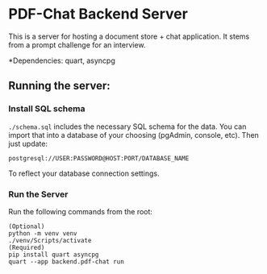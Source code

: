 # PDF-Chat Backend Server

This is a server for hosting a document store + chat application. It stems from a prompt challenge for an interview.

*Dependencies: quart, asyncpg

## Running the server:
### Install SQL schema
`./schema.sql` includes the necessary SQL schema for the data. You can import that into a database of your choosing (pgAdmin, console, etc). Then just update:

    postgresql://USER:PASSWORD@HOST:PORT/DATABASE_NAME

To reflect your database connection settings.

### Run the Server
Run the following commands from the root:

    (Optional)
    python -m venv venv
    ./venv/Scripts/activate
    (Required)
    pip install quart asyncpg
    quart --app backend.pdf-chat run

